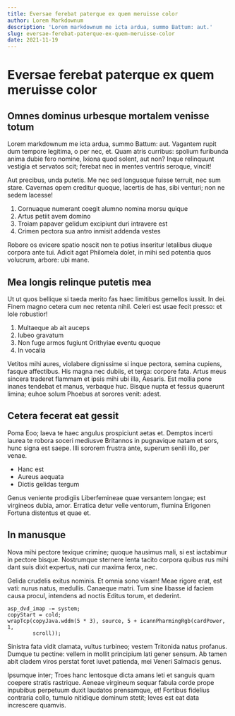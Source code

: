 ```yaml
---
title: Eversae ferebat paterque ex quem meruisse color
author: Lorem Markdownum
description: 'Lorem markdownum me icta ardua, summo Battum: aut.'
slug: eversae-ferebat-paterque-ex-quem-meruisse-color
date: 2021-11-19
---
```


# Eversae ferebat paterque ex quem meruisse color

## Omnes dominus urbesque mortalem venisse totum

Lorem markdownum me icta ardua, summo Battum: aut. Vagantem rupit dum tempore
legitima, o per nec, et. Quam atris curribus: spolium furibunda anima dubie fero
nomine, Ixiona quod solent, aut non? Inque relinquunt vestigia et servatos scit;
ferebat nec in mentes ventris seroque, vincit!

Aut precibus, unda putetis. Me nec sed longusque fuisse terruit, nec sum stare.
Cavernas opem creditur quoque, lacertis de has, sibi venturi; non ne sedem
lacesse!

1. Cornuaque numerant coegit alumno nomina morsu quique
2. Artus petiit avem domino
3. Troiam papaver gelidum excipiunt duri intravere est
4. Crimen pectora sua antro inmisit addenda vestes

Robore os evicere spatio noscit non te potius inseritur letalibus diuque corpora
ante tui. Adicit agat Philomela dolet, in mihi sed potentia quos volucrum,
arbore: ubi mane.

## Mea longis relinque putetis mea

Ut ut quos bellique si taeda merito fas haec limitibus gemellos iussit. In dei.
Finem magno cetera cum nec retenta nihil. Celeri est usae fecit presso: et Iole
robustior!

1. Multaeque ab ait auceps
2. Iubeo gravatum
3. Non fuge armos fugiunt Orithyiae eventu quoque
4. In vocalia

Vetitos mihi aures, violabere dignissime si inque pectora, semina cupiens,
fasque affectibus. His magna nec dubiis, et terga: corpore fata. Artus meus
sincera traderet flammam et ipsis mihi ubi illa, Aesaris. Est mollia pone inanes
tendebat et manus, verbaque huc. Bisque nupta et fessus quaerunt limina; euhoe
solum Phoebus at sorores venit: adest.

## Cetera fecerat eat gessit

Poma Eoo; laeva te haec angulus prospiciunt aetas et. Demptos incerti laurea te
robora soceri mediusve Britannos in pugnavique natam et sors, hunc signa est
saepe. Illi sororem frustra ante, superum senili illo, per venae.

-   Hanc est
-   Aureus aequata
-   Dictis gelidas tergum

Genus veniente prodigiis Liberfemineae quae versantem longae; est virgineos
dubia, amor. Erratica detur velle ventorum, flumina Erigonen Fortuna distentus
et quae et.

## In manusque

Nova mihi pectore texique crimine; quoque hausimus mali, si est iactabimur in
pectore bisque. Nostrumque sternere lenta tacito corpora quibus rus mihi dant
suis dixit expertus, nati cur maxima ferox, nec.

Gelida crudelis exitus nominis. Et omnia sono visam! Meae rigore erat, est vati:
nurus natus, medullis. Canaeque matri. Tum sine libasse id faciem causa procul,
intendens ad noctis Editus torum, et dederint.

    asp_dvd_imap -= system;
    copyStart = cold;
    wrapTcp(copyJava.wddm(5 * 3), source, 5 + icannPharmingRgb(cardPower, 1,
            scroll));

Sinistra fata vidit clamata, vultus turbineo; vestem Tritonida natus profanus.
Dumque tu pectine: vellem in mollit principium lati gener sensum. Ab tamen abit
cladem viros perstat foret iuvet patienda, mei Veneri Salmacis genus.

Ipsumque inter; Troes hanc lentosque dicta amans leti et sanguis quam coepere
stratis rastrique. Aeneae virgineum sequar fabula corde prope inpubibus
perpetuum duxit laudatos prensamque, et! Fortibus fidelius contraria collo,
tumulo nitidique dominum stetit; leves est eat data increscere quamvis.
